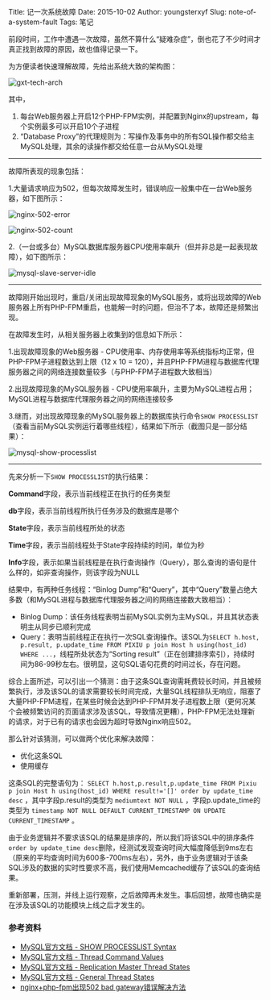 Title: 记一次系统故障
Date: 2015-10-02
Author: youngsterxyf
Slug: note-of-a-system-fault
Tags: 笔记

前段时间，工作中遭遇一次故障，虽然不算什么“疑难杂症”，倒也花了不少时间才真正找到故障的原因，故也值得记录一下。

为方便读者快速理解故障，先给出系统大致的架构图：

![gxt-tech-arch](https://raw.githubusercontent.com/youngsterxyf/youngsterxyf.github.com/master/assets/uploads/pics/gxt-tech-arch.png)

其中，

1. 每台Web服务器上开启12个PHP-FPM实例，并配置到Nginx的upstream，每个实例最多可以开启10个子进程
2. “Database Proxy”的代理规则为：写操作及事务中的所有SQL操作都交给主MySQL处理，其余的读操作都交给任意一台从MySQL处理

------

故障所表现的现象包括：

1.大量请求响应为502，但每次故障发生时，错误响应一般集中在一台Web服务器，如下图所示：

![nginx-502-error](https://raw.githubusercontent.com/youngsterxyf/youngsterxyf.github.com/master/assets/uploads/pics/nginx-502-error.png)

![nginx-502-count](https://raw.githubusercontent.com/youngsterxyf/youngsterxyf.github.com/master/assets/uploads/pics/nginx-server-502-count.jpg)

2.（一台或多台）MySQL数据库服务器CPU使用率飙升（但并非总是一起表现故障），如下图所示：

![mysql-slave-server-idle](https://raw.githubusercontent.com/youngsterxyf/youngsterxyf.github.com/master/assets/uploads/pics/mysql-slave-server-idle.png)

------

故障刚开始出现时，重启/关闭出现故障现象的MySQL服务，或将出现故障的Web服务器上所有PHP-FPM重启，也能解一时的问题，但治不了本，故障还是频繁出现。

在故障发生时，从相关服务器上收集到的信息如下所示：

1.出现故障现象的Web服务器 - CPU使用率、内存使用率等系统指标均正常，但PHP-FPM子进程数达到上限（12 x 10 = 120），并且PHP-FPM进程与数据库代理服务器之间的网络连接数量较多（与PHP-FPM子进程数大致相当）

2.出现故障现象的MySQL服务器 - CPU使用率飙升，主要为MySQL进程占用；MySQL进程与数据库代理服务器之间的网络连接较多

3.继而，对出现故障现象的MySQL服务器上的数据库执行命令`SHOW PROCESSLIST`（查看当前MySQL实例运行着哪些线程），结果如下所示（截图只是一部分结果）：

![mysql-show-processlist](https://raw.githubusercontent.com/youngsterxyf/youngsterxyf.github.com/master/assets/uploads/pics/mysql-show-processlist.png)

------

先来分析一下`SHOW PROCESSLIST`的执行结果：

**Command**字段，表示当前线程正在执行的任务类型

**db**字段，表示当前线程所执行任务涉及的数据库是哪个

**State**字段，表示当前线程所处的状态

**Time**字段，表示当前线程处于State字段持续的时间，单位为秒

**Info**字段，表示如果当前线程是在执行查询操作（Query），那么查询的语句是什么样的，如非查询操作，则该字段为NULL

结果中，有两种任务线程：“Binlog Dump”和“Query”，其中“Query”数量占绝大多数（和MySQL进程与数据库代理服务器之间的网络连接数大致相当）：

- Binlog Dump：该任务线程表明当前MySQL实例为主MySQL，并且其状态表明主从同步已顺利完成
- Query：表明当前线程正在执行一次SQL查询操作。该SQL为`SELECT h.host, p.result, p.update_time FROM PIXIU p join Host h using(host_id) WHERE ...`，线程所处状态为“Sorting result”（正在创建排序索引），持续时间为86-99秒左右。很明显，这句SQL语句花费的时间过长，存在问题。

综合上面所述，可以引出一个猜测：由于这条SQL查询需耗费较长时间，并且被频繁执行，涉及该SQL的请求需要较长时间完成，大量SQL线程排队无响应，阻塞了大量PHP-FPM进程，在某些时候会达到PHP-FPM并发子进程数上限（更何况某个会被频繁访问的页面请求涉及该SQL，导致情况更糟），PHP-FPM无法处理新的请求，对于已有的请求也会因为超时导致Nginx响应502。

那么针对该猜测，可以做两个优化来解决故障：

- 优化这条SQL
- 使用缓存

这条SQL的完整语句为： `SELECT h.host,p.result,p.update_time FROM Pixiu p join Host h using(host_id) WHERE result!='[]' order by update_time desc` ，其中字段p.result的类型为 `mediumtext NOT NULL` ，字段p.update_time的类型为 `timestamp NOT NULL DEFAULT CURRENT_TIMESTAMP ON UPDATE CURRENT_TIMESTAMP` 。

由于业务逻辑并不要求该SQL的结果是排序的，所以我们将该SQL中的排序条件`order by update_time desc`删除，经测试发现查询时间大幅度降低到9ms左右（原来的平均查询时间为600多-700ms左右），另外，由于业务逻辑对于该条SQL涉及的数据的实时性要求不高，我们使用Memcached缓存了该SQL的查询结果。

重新部署，压测，并线上运行观察，之后故障再未发生。事后回想，故障也确实是在涉及该SQL的功能模块上线之后才发生的。

### 参考资料

- [MySQL官方文档 - SHOW PROCESSLIST Syntax](http://dev.mysql.com/doc/refman/5.6/en/show-processlist.html)
- [MySQL官方文档 - Thread Command Values](http://dev.mysql.com/doc/refman/5.6/en/thread-commands.html)
- [MySQL官方文档 - Replication Master Thread States](http://dev.mysql.com/doc/refman/5.6/en/master-thread-states.html)
- [MySQL官方文档 - General Thread States](http://dev.mysql.com/doc/refman/5.6/en/general-thread-states.html)
- [nginx+php-fpm出现502 bad gateway错误解决方法](http://www.nginx.cn/102.html)